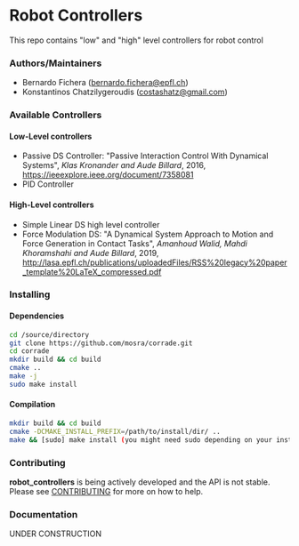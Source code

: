 # Robot Controllers
This repo contains "low" and "high" level controllers for robot control

### Authors/Maintainers

- Bernardo Fichera (bernardo.fichera@epfl.ch)
- Konstantinos Chatzilygeroudis (costashatz@gmail.com)

### Available Controllers

#### Low-Level controllers
- Passive DS Controller:
  "Passive Interaction Control With Dynamical Systems", *Klas Kronander and Aude Billard*, 2016, https://ieeexplore.ieee.org/document/7358081
- PID Controller

#### High-Level controllers
- Simple Linear DS high level controller
- Force Modulation DS: "A Dynamical System Approach to Motion and Force Generation in Contact Tasks", *Amanhoud Walid, Mahdi Khoramshahi and Aude Billard*, 2019, http://lasa.epfl.ch/publications/uploadedFiles/RSS%20legacy%20paper_template%20LaTeX_compressed.pdf

### Installing

#### Dependencies

```sh
cd /source/directory
git clone https://github.com/mosra/corrade.git
cd corrade
mkdir build && cd build
cmake ..
make -j
sudo make install
```

#### Compilation

```sh
mkdir build && cd build
cmake -DCMAKE_INSTALL_PREFIX=/path/to/install/dir/ ..
make && [sudo] make install (you might need sudo depending on your installation directory)
```

### Contributing

**robot_controllers** is being actively developed and the API is not stable. Please see [CONTRIBUTING](CONTRIBUTING.md) for more on how to help.

### Documentation

UNDER CONSTRUCTION
